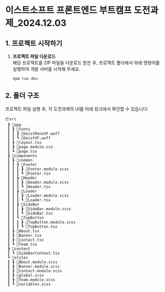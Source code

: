 # 이스트소프트 프론트엔드 부트캠프 도전과제_2024.12.03

## 1. 프로젝트 시작하기

1. **프로젝트 파일 다운로드**  
   해당 프로젝트를 ZIP 파일을 다운로드 받은 후, 프로젝트 폴더에서 아래 명령어를 실행하여 개발 서버를 시작해 주세요.

   ```bash
   npm run dev

## 2. 폴더 구조

프로젝트 파일 실행 후, 각 도전과제의 UI를 아래 링크에서 확인할 수 있습니다:

```
📦src
 ┣ 📂app
 ┃ ┣ 📂fonts
 ┃ ┃ ┣ 📜GeistMonoVF.woff
 ┃ ┃ ┗ 📜GeistVF.woff
 ┃ ┣ 📜layout.tsx
 ┃ ┣ 📜page.module.css
 ┃ ┗ 📜page.tsx
 ┣ 📂components
 ┃ ┣ 📂common
 ┃ ┃ ┣ 📂Footer
 ┃ ┃ ┃ ┣ 📜Footer.module.scss
 ┃ ┃ ┃ ┗ 📜Footer.tsx
 ┃ ┃ ┣ 📂Header
 ┃ ┃ ┃ ┣ 📜Header.module.scss
 ┃ ┃ ┃ ┗ 📜Header.tsx
 ┃ ┃ ┣ 📂Loader
 ┃ ┃ ┃ ┣ 📜Loader.module.scss
 ┃ ┃ ┃ ┗ 📜Loader.tsx
 ┃ ┃ ┣ 📂SideBar
 ┃ ┃ ┃ ┣ 📜SideBar.module.scss
 ┃ ┃ ┃ ┗ 📜SideBar.tsx
 ┃ ┃ ┗ 📂TopButton
 ┃ ┃ ┃ ┣ 📜TopButton.module.scss
 ┃ ┃ ┃ ┗ 📜TopButton.tsx
 ┃ ┣ 📜About.tsx
 ┃ ┣ 📜Banner.tsx
 ┃ ┣ 📜Contact.tsx
 ┃ ┗ 📜Team.tsx
 ┣ 📂context
 ┃ ┗ 📜SideBarContext.tsx
 ┗ 📂styles
 ┃ ┣ 📜About.module.scss
 ┃ ┣ 📜Banner.module.scss
 ┃ ┣ 📜Contact.module.scss
 ┃ ┣ 📜global.scss
 ┃ ┣ 📜Team.module.scss
 ┃ ┗ 📜variables.scss

```

